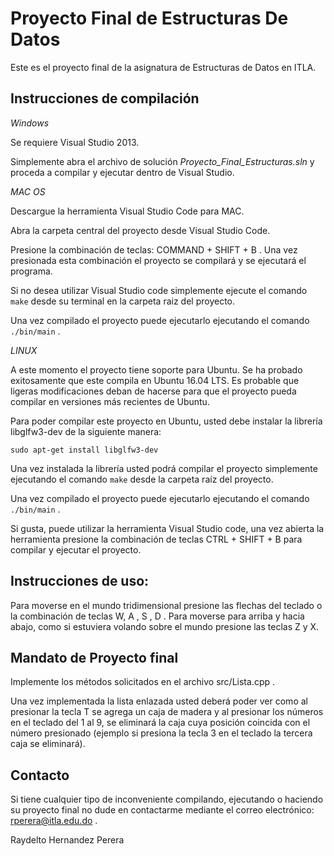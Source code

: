 # Proyecto Final de Estructuras De Datos

Este es el proyecto final de la asignatura de Estructuras de Datos en ITLA.

## Instrucciones de compilación

_Windows_

Se requiere Visual Studio 2013.

Simplemente abra el archivo de solución *Proyecto_Final_Estructuras.sln* y proceda a compilar y ejecutar dentro de Visual Studio.

_MAC OS_

Descargue la herramienta Visual Studio Code para MAC.

Abra la carpeta central del proyecto desde Visual Studio Code.

Presione la combinación de teclas:  COMMAND + SHIFT + B .  Una vez presionada esta combinación el proyecto se compilará y se ejecutará el programa.

Si no desea utilizar Visual Studio code simplemente ejecute el comando ```make``` desde su terminal en la carpeta raiz del proyecto.

Una vez compilado el proyecto puede ejecutarlo ejecutando el comando ```./bin/main``` .

_LINUX_

A este momento el proyecto tiene soporte para Ubuntu.  Se ha probado exitosamente que este compila en Ubuntu 16.04 LTS. Es probable que ligeras modificaciones deban de hacerse para que el proyecto pueda compilar en versiones más recientes de Ubuntu.

Para poder compilar este proyecto en Ubuntu, usted debe instalar la librería libglfw3-dev de la siguiente manera:


```sudo apt-get install libglfw3-dev```

Una vez instalada la librería usted podrá compilar el proyecto simplemente ejecutando el comando ```make``` desde la carpeta raíz del proyecto.

Una vez compilado el proyecto puede ejecutarlo ejecutando el comando ```./bin/main``` .

Si gusta, puede utilizar la herramienta Visual Studio code,  una vez abierta la herramienta presione la combinación de teclas CTRL + SHIFT + B  para compilar y ejecutar el proyecto.

## Instrucciones de uso:

Para moverse en el mundo tridimensional presione las flechas del teclado o  la combinación de teclas W, A , S , D .  Para moverse para arriba y hacia abajo, como si estuviera volando sobre el mundo presione las teclas Z y X.

## Mandato de Proyecto final

Implemente los métodos solicitados en el archivo src/Lista.cpp .

Una vez implementada la lista enlazada usted deberá poder ver como al presionar la tecla T se agrega un caja de madera y al presionar los números en el teclado del 1 al 9, se eliminará la caja cuya posición coincida con el número presionado (ejemplo si presiona la tecla 3 en el teclado la tercera caja se eliminará).

## Contacto

Si tiene cualquier tipo de inconveniente compilando, ejecutando o haciendo su proyecto final no dude en contactarme mediante el correo electrónico:  rperera@itla.edu.do .

Raydelto Hernandez Perera